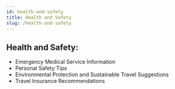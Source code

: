 ```yaml
---
id: health-and-safety
title: Health and Safety
slug: /health-and-safety
---
```



## Health and Safety:

- Emergency Medical Service Information
- Personal Safety Tips
- Environmental Protection and Sustainable Travel Suggestions
- Travel Insurance Recommendations


